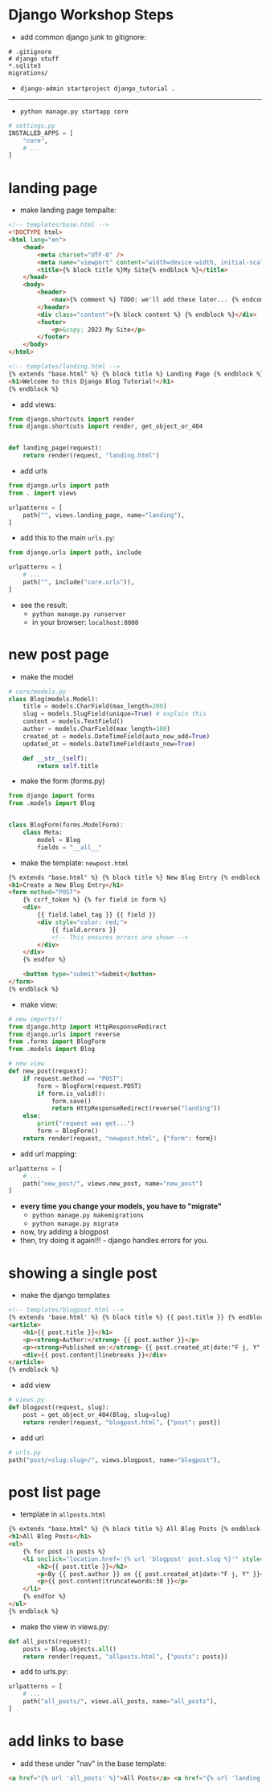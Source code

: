 # Django Workshop Steps

- add common django junk to gitignore:

```
# .gitignore
# django stuff
*.sqlite3
migrations/
```

- `django-admin startproject django_tutorial .`

---

- `python manage.py startapp core`

```python
# settings.py
INSTALLED_APPS = [
    "core",
    # ...
]
```

# landing page

- make landing page tempalte:

```html
<!-- templates/base.html -->
<!DOCTYPE html>
<html lang="en">
	<head>
		<meta charset="UTF-8" />
		<meta name="viewport" content="width=device-width, initial-scale=1.0" />
		<title>{% block title %}My Site{% endblock %}</title>
	</head>
	<body>
		<header>
			<nav>{% comment %} TODO: we'll add these later... {% endcomment %}</nav>
		</header>
		<div class="content">{% block content %} {% endblock %}</div>
		<footer>
			<p>&copy; 2023 My Site</p>
		</footer>
	</body>
</html>
```

```html
<!-- templates/landing.html -->
{% extends "base.html" %} {% block title %} Landing Page {% endblock %} {% block content %}
<h1>Welcome to this Django Blog Tutorial!</h1>
{% endblock %}
```

- add views:

```python
from django.shortcuts import render
from django.shortcuts import render, get_object_or_404


def landing_page(request):
    return render(request, "landing.html")
```

- add urls

```python
from django.urls import path
from . import views

urlpatterns = [
    path("", views.landing_page, name="landing"),
]
```

- add this to the main `urls.py`:

```python
from django.urls import path, include

urlpatterns = [
	# ...
    path("", include("core.urls")),
]
```

- see the result:
  - `python manage.py runserver`
  - in your browser: `localhost:8000`

# new post page

- make the model

```python
# core/models.py
class Blog(models.Model):
    title = models.CharField(max_length=200)
    slug = models.SlugField(unique=True) # explain this
    content = models.TextField()
    author = models.CharField(max_length=100)
    created_at = models.DateTimeField(auto_now_add=True)
    updated_at = models.DateTimeField(auto_now=True)

    def __str__(self):
        return self.title
```

- make the form (forms.py)

```python
from django import forms
from .models import Blog


class BlogForm(forms.ModelForm):
    class Meta:
        model = Blog
        fields = "__all__"
```

- make the template: `newpost.html`

```html
{% extends "base.html" %} {% block title %} New Blog Entry {% endblock %} {% block content %}
<h1>Create a New Blog Entry</h1>
<form method="POST">
	{% csrf_token %} {% for field in form %}
	<div>
		{{ field.label_tag }} {{ field }}
		<div style="color: red;">
			{{ field.errors }}
			<!-- This ensures errors are shown -->
		</div>
	</div>
	{% endfor %}

	<button type="submit">Submit</button>
</form>
{% endblock %}
```

- make view:

```python
# new imports!!
from django.http import HttpResponseRedirect
from django.urls import reverse
from .forms import BlogForm
from .models import Blog

# new view
def new_post(request):
    if request.method == "POST":
        form = BlogForm(request.POST)
        if form.is_valid():
            form.save()
            return HttpResponseRedirect(reverse("landing"))
    else:
        print("request was get...")
        form = BlogForm()
    return render(request, "newpost.html", {"form": form})
```

- add url mapping:

```python
urlpatterns = [
	# ...
    path("new_post/", views.new_post, name="new_post")
]
```

- **every time you change your models, you have to "migrate"**
  - `python manage.py makemigrations`
  - `python manage.py migrate`
- now, try adding a blogpost
- then, try doing it again!!! - django handles errors for you.

# showing a single post

- make the django templates

```html
<!-- templates/blogpost.html -->
{% extends 'base.html' %} {% block title %} {{ post.title }} {% endblock %} {% block content %}
<article>
	<h1>{{ post.title }}</h1>
	<p><strong>Author:</strong> {{ post.author }}</p>
	<p><strong>Published on:</strong> {{ post.created_at|date:"F j, Y" }}</p>
	<div>{{ post.content|linebreaks }}</div>
</article>
{% endblock %}
```

- add view

```python
# views.py
def blogpost(request, slug):
    post = get_object_or_404(Blog, slug=slug)
    return render(request, "blogpost.html", {"post": post})
```

- add url

```python
# urls.py
path("post/<slug:slug>/", views.blogpost, name="blogpost"),
```

# post list page

- template in `allposts.html`

```html
{% extends "base.html" %} {% block title %} All Blog Posts {% endblock %} {% block content %}
<h1>All Blog Posts</h1>
<ul>
	{% for post in posts %}
	<li onclick="location.href='{% url 'blogpost' post.slug %}'" style="cursor: pointer">
		<h2>{{ post.title }}</h2>
		<p>By {{ post.author }} on {{ post.created_at|date:"F j, Y" }}</p>
		<p>{{ post.content|truncatewords:30 }}</p>
	</li>
	{% endfor %}
</ul>
{% endblock %}
```

- make the view in views.py:

```python
def all_posts(request):
    posts = Blog.objects.all()
    return render(request, "allposts.html", {"posts": posts})
```

- add to urls.py:

```python
urlpatterns = [
	# ...
    path("all_posts/", views.all_posts, name="all_posts"),
]
```

# add links to base

- add these under "nav" in the base template:

```html
<a href="{% url 'all_posts' %}">All Posts</a> <a href="{% url 'landing' %}">Home</a>
```
